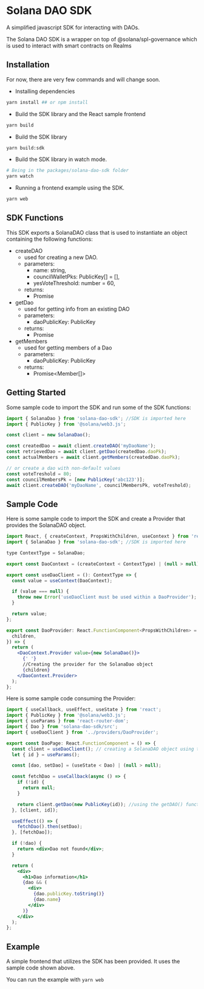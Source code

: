 # Solana DAO SDK

A simplified javascript SDK for interacting with DAOs.

The Solana DAO SDK is a wrapper on top of @solana/spl-governance which is used to interact with smart contracts on Realms

## Installation

For now, there are very few commands and will change soon.

- Installing dependencies

```bash
yarn install ## or npm install
```

- Build the SDK library and the React sample frontend

```bash
yarn build
```

- Build the SDK library

```bash
yarn build:sdk
```

- Build the SDK library in watch mode.

```bash
# Being in the packages/solana-dao-sdk folder
yarn watch
```

- Running a frontend example using the SDK.

```bash
yarn web
```

## SDK Functions

This SDK exports a SolanaDAO class that is used to instantiate an object containing the following functions:

- createDAO
  - used for creating a new DAO.
  - parameters:
    - name: string,
    - councilWalletPks: PublicKey[] = [],
    - yesVoteThreshold: number = 60,
  - returns:
    - Promise<MultiSigDaoResponse>
- getDao
  - used for getting info from an existing DAO
  - parameters:
    - daoPublicKey: PublicKey
  - returns:
    - Promise<Dao>
- getMembers
  - used for getting members of a Dao
  - parameters:
    - daoPublicKey: PublicKey
  - returns:
    - Promise<Member[]>

## Getting Started

Some sample code to import the SDK and run some of the SDK functions:

```jsx
import { SolanaDao } from 'solana-dao-sdk'; //SDK is imported here
import { PublicKey } from '@solana/web3.js';

const client = new SolanaDao();

const createdDao = await client.createDAO('myDaoName');
const retrievedDao = await client.getDao(createdDao.daoPk);
const actualMembers = await client.getMembers(createdDao.daoPk);

// or create a dao with non-default values
const voteTreshold = 80;
const councilMembersPk = [new PublicKey('abc123')];
await client.createDAO('myDaoName', councilMembersPk, voteTreshold);
```

## Sample Code

Here is some sample code to import the SDK and create a Provider that provides the SolanaDAO object.

```jsx
import React, { createContext, PropsWithChildren, useContext } from 'react';
import { SolanaDao } from 'solana-dao-sdk'; //SDK is imported here

type ContextType = SolanaDao;

export const DaoContext = (createContext < ContextType) | (null > null);

export const useDaoClient = (): ContextType => {
  const value = useContext(DaoContext);

  if (value === null) {
    throw new Error('useDaoClient must be used within a DaoProvider');
  }

  return value;
};

export const DaoProvider: React.FunctionComponent<PropsWithChildren> = ({
  children,
}) => {
  return (
    <DaoContext.Provider value={new SolanaDao()}>
      {' '}
      //Creating the provider for the SolanaDao object
      {children}
    </DaoContext.Provider>
  );
};
```

Here is some sample code consuming the Provider:

```jsx
import { useCallback, useEffect, useState } from 'react';
import { PublicKey } from '@solana/web3.js';
import { useParams } from 'react-router-dom';
import { Dao } from 'solana-dao-sdk/src';
import { useDaoClient } from '../providers/DaoProvider';

export const DaoPage: React.FunctionComponent = () => {
  const client = useDaoClient(); // creating a SolanaDAO object using the Provider
  let { id } = useParams();

  const [dao, setDao] = (useState < Dao) | (null > null);

  const fetchDao = useCallback(async () => {
    if (!id) {
      return null;
    }

    return client.getDao(new PublicKey(id)); //using the getDAO() function
  }, [client, id]);

  useEffect(() => {
    fetchDao().then(setDao);
  }, [fetchDao]);

  if (!dao) {
    return <div>Dao not found</div>;
  }

  return (
    <div>
      <h1>Dao information</h1>
      {dao && (
        <div>
          {dao.publicKey.toString()}
          {dao.name}
        </div>
      )}
    </div>
  );
};
```

## Example

A simple frontend that utilizes the SDK has been provided. It uses the sample code shown above.

You can run the example with `yarn web`
